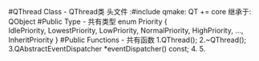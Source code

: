 #QThread Class  - QThread类
	头文件 :#include <QThread>
	qmake: QT += core
	继承于: QObject
#Public Type - 共有类型
	enum Priority 
	{ 	
		IdlePriority, 
		LowestPriority, 
		LowPriority, 
		NormalPriority, 
		HighPriority, 
		…, 
		InheritPriority 
	}
#Public Functions - 共有函数
	1.QThread();
	2.~QThread();
	3.QAbstractEventDispatcher *eventDispatcher() const;
	4.
	5.

